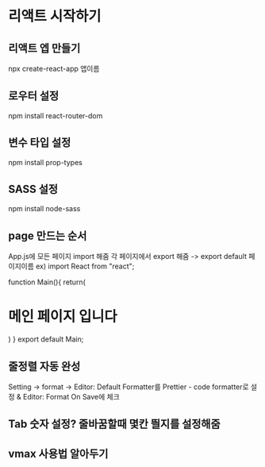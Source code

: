 # 리액트 시작하기 

## 리액트 엡 만들기
npx create-react-app 앱이름

## 로우터 설정 
npm install react-router-dom

## 변수 타입 설정
npm install prop-types

## SASS 설정
npm install node-sass

## page 만드는 순서 
App.js에 모든 페이지 import 해줌
각 페이지에서  export 해줌 -> export default 페이지이름
ex) 
import React from "react";

function Main(){
    return(
        <div>
            <h1>메인 페이지 입니다</h1>
        </div>
    )
}
export default Main;

## 줄정렬 자동 완성
Setting -> format -> Editor: Default Formatter를 Prettier - code formatter로 설정 & Editor: Format On Save에 체크

## Tab 숫자 설정? 줄바꿈할때 몇칸 띌지를 설정해줌

## vmax 사용법 알아두기
